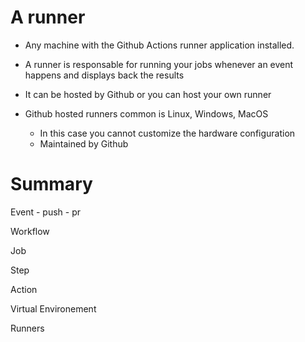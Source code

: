 # A runner
- Any machine with the Github Actions runner application installed.

- A runner is responsable for running your jobs whenever an event happens and displays back the results

- It can be hosted by Github or you can host your own runner

- Github hosted runners common is Linux, Windows, MacOS
    - In this case you cannot customize the hardware configuration
    - Maintained by Github


# Summary
Event
    - push
    - pr

Workflow

Job

Step

Action

Virtual Environement

Runners


